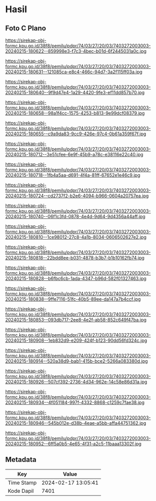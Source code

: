 # Hasil

## Foto C Plano

https://sirekap-obj-formc.kpu.go.id/38f8/pemilu/pdpr/74/03/27/20/03/7403272003003-20240215-180622--859998e3-f7c3-4bec-b01d-6f2445031a0c.jpg

https://sirekap-obj-formc.kpu.go.id/38f8/pemilu/pdpr/74/03/27/20/03/7403272003003-20240215-180631--121085ca-e8c4-466c-94d7-3a2f115ff03a.jpg

https://sirekap-obj-formc.kpu.go.id/38f8/pemilu/pdpr/74/03/27/20/03/7403272003003-20240215-180640--9f9d47e4-1a29-4420-9fe3-ef11dd857b70.jpg

https://sirekap-obj-formc.kpu.go.id/38f8/pemilu/pdpr/74/03/27/20/03/7403272003003-20240215-180658--98a1f4cc-1575-4253-b813-9e99dcf08379.jpg

https://sirekap-obj-formc.kpu.go.id/38f8/pemilu/pdpr/74/03/27/20/03/7403272003003-20240215-180655--c9a9da83-9cc9-426e-97c4-0b61a359f67f.jpg

https://sirekap-obj-formc.kpu.go.id/38f8/pemilu/pdpr/74/03/27/20/03/7403272003003-20240215-180712--3e51cfee-6e9f-45b9-a78c-e38116e22c40.jpg

https://sirekap-obj-formc.kpu.go.id/38f8/pemilu/pdpr/74/03/27/20/03/7403272003003-20240215-180718--1fb4a5aa-d691-4f4a-81ff-67652e1e46c9.jpg

https://sirekap-obj-formc.kpu.go.id/38f8/pemilu/pdpr/74/03/27/20/03/7403272003003-20240215-180724--cd2737f2-b2e6-4094-b966-0604a20757ea.jpg

https://sirekap-obj-formc.kpu.go.id/38f8/pemilu/pdpr/74/03/27/20/03/7403272003003-20240215-180740--06f1c3fd-0878-4e4d-9d64-9d4356a44aff.jpg

https://sirekap-obj-formc.kpu.go.id/38f8/pemilu/pdpr/74/03/27/20/03/7403272003003-20240215-180810--1ce98012-27c8-4a1b-8034-0606502627e2.jpg

https://sirekap-obj-formc.kpu.go.id/38f8/pemilu/pdpr/74/03/27/20/03/7403272003003-20240215-180818--22bdd8ee-b031-4878-b3b7-b1b10162fb74.jpg

https://sirekap-obj-formc.kpu.go.id/38f8/pemilu/pdpr/74/03/27/20/03/7403272003003-20240215-180828--b6fbc6cb-1ada-4347-b96d-582f01327463.jpg

https://sirekap-obj-formc.kpu.go.id/38f8/pemilu/pdpr/74/03/27/20/03/7403272003003-20240215-180838--9ffe7116-51fc-40b5-89ee-da147a7b4ccf.jpg

https://sirekap-obj-formc.kpu.go.id/38f8/pemilu/pdpr/74/03/27/20/03/7403272003003-20240215-180853--093db717-2ee8-4e2f-ab58-852c649f47ba.jpg

https://sirekap-obj-formc.kpu.go.id/38f8/pemilu/pdpr/74/03/27/20/03/7403272003003-20240215-180908--1eb832d9-e209-424f-b123-90dd56fd324c.jpg

https://sirekap-obj-formc.kpu.go.id/38f8/pemilu/pdpr/74/03/27/20/03/7403272003003-20240215-180914--520a38d9-bab1-415b-bce2-5266a083380d.jpg

https://sirekap-obj-formc.kpu.go.id/38f8/pemilu/pdpr/74/03/27/20/03/7403272003003-20240215-180926--507cf392-2736-4d34-962e-14c58e86d31a.jpg

https://sirekap-obj-formc.kpu.go.id/38f8/pemilu/pdpr/74/03/27/20/03/7403272003003-20240215-180934--4f051184-997f-4332-8868-c1259c7fae38.jpg

https://sirekap-obj-formc.kpu.go.id/38f8/pemilu/pdpr/74/03/27/20/03/7403272003003-20240215-180946--545b012e-d38b-4eae-a5bb-affa44751362.jpg

https://sirekap-obj-formc.kpu.go.id/38f8/pemilu/pdpr/74/03/27/20/03/7403272003003-20240215-180952--6ff5a0b5-4e65-4f31-a2c5-11baaa13302f.jpg


## Metadata

| Key        | Value               |
| ---------- | ------------------- |
| Time Stamp | 2024-02-17 13:05:41 |
| Kode Dapil | 7401                |



